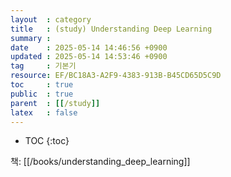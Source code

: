 ```yaml
---
layout  : category
title   : (study) Understanding Deep Learning
summary : 
date    : 2025-05-14 14:46:56 +0900
updated : 2025-05-14 14:53:46 +0900
tag     : 기본기
resource: EF/BC18A3-A2F9-4383-913B-B45CD65D5C9D
toc     : true
public  : true
parent  : [[/study]]
latex   : false
---
```

* TOC
{:toc}

책: [[/books/understanding_deep_learning]]
